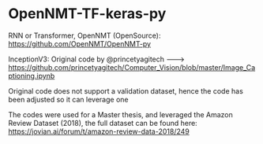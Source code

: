 # OpenNMT-TF-keras-py

RNN or Transformer, OpenNMT (OpenSource): https://github.com/OpenNMT/OpenNMT-py

InceptionV3: Original code by @princetyagitech ---> https://github.com/princetyagitech/Computer_Vision/blob/master/Image_Captioning.ipynb




Original code does not support a validation dataset, hence the code has been adjusted so it can leverage one

The codes were used for a Master thesis, and leveraged the Amazon Review Dataset (2018), the full dataset can be found here: https://jovian.ai/forum/t/amazon-review-data-2018/249
